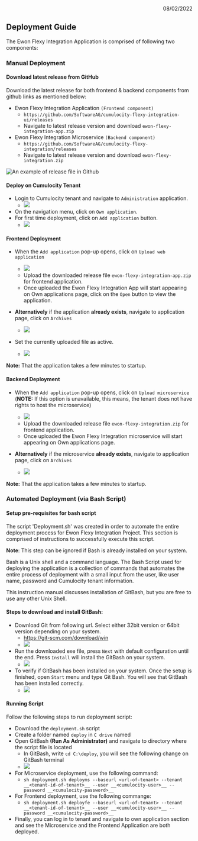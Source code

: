 <p align="right">08/02/2022</p>

## Deployment Guide
The Ewon Flexy Integration Application is comprised of following two components:

### Manual Deployment 
#### Download latest release from GitHub
Download the latest release for both frontend & backend components from github links as mentioned below:

- Ewon Flexy Integration Application `(Frontend component)`
  - `https://github.com/SoftwareAG/cumulocity-flexy-integration-ui/releases`
  - Navigate to latest release version and download `ewon-flexy-integration-app.zip`
- Ewon Flexy Integration Microservice `(Backend component)`
  - `https://github.com/SoftwareAG/cumulocity-flexy-integration/releases`
  - Navigate to latest release version and download `ewon-flexy-integration.zip`

![An example of release file in Github](images/download-release-image.JPG)

#### Deploy on Cumulocity Tenant


- Login to Cumulocity tenant and navigate to `Administration` application.
  - ![](images/admin-navigate-image.JPG)
- On the navigation menu, click on `Own application`.
- For first time deployment, click on `Add application` button.
  - ![](images/ownapplication-navigate.JPG)


#### Frontend Deployment

- When the `Add application` pop-up opens, click on `Upload web application`
  - ![](images/upload-webapplication.JPG)
  - Upload the downloaded release file `ewon-flexy-integration-app.zip` for frontend application.
  - Once uploaded the Ewon Flexy Integration App will start appearing on Own applications page, click on the `Open` button to view the application.

- __Alternatively__ if the application __already exists__, navigate to application page, click on `Archives`
  - ![](images/application-archives.JPG)

- Set the currently uploaded file as active.
  - ![](images/set-application-active.JPG)

__Note:__ That the application takes a few minutes to startup.


#### Backend Deployment

- When the `Add application` pop-up opens, click on `Upload microservice` (__NOTE:__ If this option is unavailable, this means, the tenant does not have rights to host the microservice)
  - ![](images/upload-webapplication.JPG)
  - Upload the downloaded release file `ewon-flexy-integration.zip` for frontend application.
  - Once uploaded the Ewon Flexy Integration microservice will start appearing on Own applications page.

- __Alternatively__ if the microservice __already exists__, navigate to application page, click on `Archives`
  - ![](images/application-archives.JPG)

__Note:__ That the application takes a few minutes to startup.

### Automated Deployment (via Bash Script)
#### Setup pre-requisites for bash script
The script 'Deployment.sh' was created in order to automate the entire deployment process for Ewon Flexy Integration Project. This section is comprised of instructions to successfully execute this script.

__Note__: This step can be ignored if Bash is already installed on your system.

Bash is a Unix shell and a command language. The Bash Script used for deploying the application is a collection of commands that automates the entire process of deployment with a small input from the user, like user name, password and Cumulocity tenant information. 

This instruction manual discusses installation of GitBash, but you are free to use any other Unix Shell.

#### Steps to download and install GitBash:
- Download Git from following url. Select either 32bit version or 64bit version depending on your system.
  - https://git-scm.com/download/win 
  - ![](images/git-download.JPG)
- Run the downloaded exe file, press `Next` with default configuration until the end. Press `Install` will install the GitBash on your system.
  - ![](images/git-installer.jpg)
- To verify if GitBash has been installed on your system. Once the setup is finished, open `Start` menu and type Git Bash. You will see that GitBash has been installed correctly.
  - ![](images/git-installed.jpg)

#### Running Script
Follow the following steps to run deployment script:
- Download the `deployment.sh` script
- Create a folder named `deploy` in `C drive` named 
- Open GitBash __(Run As Administrator)__ and navigate to directory where the script file is located
  - In GitBash, write `cd C:\deploy`, you will see the following change on GitBash terminal
  - ![](images/gitbash-navigate.JPG)
- For Microservice deployment, use the following command:
  -  `sh deployment.sh deployms --baseurl <url-of-tenant> --tenant __<tenant-id-of-tenant>__ --user __<cumulocity-user>__ --password __<cumulocity-password>__`
-  For Frontend deployment, use the following commange:
     - `sh deployment.sh deployfe --baseurl <url-of-tenant> --tenant __<tenant-id-of-tenant>__ --user __<cumulocity-user>__ --password __<cumulocity-password>__`
-  Finally, you can log in to tenant and navigate to own application section and see the Microservice and the Frontend Application are both deployed.